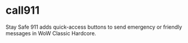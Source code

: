 # call911
Stay Safe 911 adds quick-access buttons to send emergency or friendly messages in WoW Classic Hardcore.
